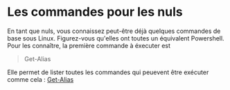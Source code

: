 # Les commandes  pour les nuls 

En tant que nuls, vous connaissez peut-être déjà quelques commandes de base sous Linux. Figurez-vous qu'elles ont toutes un équivalent Powershell.   
Pour les connaître, la première commande à éxecuter est    
>Get-Alias 
   
Elle permet de lister toutes les commandes qui peuevent être exécuter comme cela : [Get-Alias](https://github.com/taobourmaud/Linux_dossier/blob/main/Images/Get-Alias.PNG)


